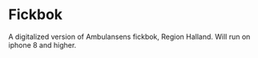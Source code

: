 # Fickbok
A digitalized version of Ambulansens fickbok, Region Halland. Will run on iphone 8 and higher. 
